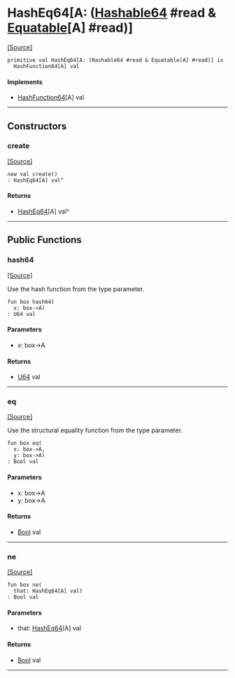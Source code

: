 # HashEq64\[A: ([Hashable64](collections-Hashable64.md) #read & [Equatable](builtin-Equatable.md)\[A\] #read)\]
<span class="source-link">[[Source]](src/collections/hashable.md#L-0-74)</span>
```pony
primitive val HashEq64[A: (Hashable64 #read & Equatable[A] #read)] is
  HashFunction64[A] val
```

#### Implements

* [HashFunction64](collections-HashFunction64.md)\[A\] val

---

## Constructors

### create
<span class="source-link">[[Source]](src/collections/hashable.md#L-0-74)</span>


```pony
new val create()
: HashEq64[A] val^
```

#### Returns

* [HashEq64](collections-HashEq64.md)\[A\] val^

---

## Public Functions

### hash64
<span class="source-link">[[Source]](src/collections/hashable.md#L-0-76)</span>


Use the hash function from the type parameter.


```pony
fun box hash64(
  x: box->A)
: U64 val
```
#### Parameters

*   x: box->A

#### Returns

* [U64](builtin-U64.md) val

---

### eq
<span class="source-link">[[Source]](src/collections/hashable.md#L-0-82)</span>


Use the structural equality function from the type parameter.


```pony
fun box eq(
  x: box->A,
  y: box->A)
: Bool val
```
#### Parameters

*   x: box->A
*   y: box->A

#### Returns

* [Bool](builtin-Bool.md) val

---

### ne
<span class="source-link">[[Source]](src/collections/hashable.md#L-0-76)</span>


```pony
fun box ne(
  that: HashEq64[A] val)
: Bool val
```
#### Parameters

*   that: [HashEq64](collections-HashEq64.md)\[A\] val

#### Returns

* [Bool](builtin-Bool.md) val

---

